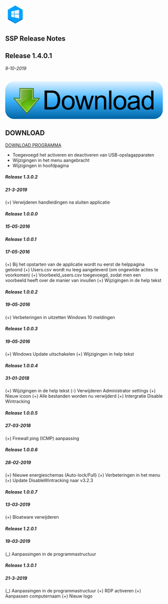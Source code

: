 ![Logo](assets/SSP_64x64.png?raw=true "Logo SSP")
## SSP Release Notes

Release 1.4.0.1
------
###### 9-10-2019

<a href="https://github.com/jebr/System-Setup-Program-SSP/releases" Download>
  <img src="assets/download.png" alt="Download programma">
</a>


## DOWNLOAD
[DOWNLOAD PROGRAMMA](https://github.com/jebr/SSP/releases/)

- Toegevoegd het activeren en deactiveren van USB-opslagapparaten
- Wijzigingen in het menu aangebracht
- Wijzigingen in hoofdpagina


##### Release 1.3.0.2 #####
##### 21-3-2019  #####
(+) Verwijderen handleidingen na sluiten applicatie



##### Release 1.0.0.0 #####
##### 15-05-2016 #####

##### Release 1.0.0.1 #####
##### 17-05-2016 #####
(+) Bij het opstarten van de applicatie wordt nu eerst de helppagina getoond
(+) Users.csv wordt nu leeg aangeleverd (om ongewilde acties te voorkomen)
(+) Voorbeeld_users.csv toegevoegd, zodat men een voorbeeld heeft over de manier van invullen
(+) Wijzigingen in de help tekst


##### Release 1.0.0.2 #####
##### 19-05-2016 #####
(+) Verbeteringen in uitzetten Windows 10 meldingen


##### Release 1.0.0.3 #####
##### 19-05-2016 #####
(+) Windows Update uitschakelen
(+) Wijzigingen in help tekst


##### Release 1.0.0.4 #####
##### 31-01-2018 #####
(+) Wijzigingen in de help tekst
(-) Verwijderen Administrator settings
(+) Nieuw icoon
(+) Alle bestanden worden nu verwijderd
(+) Intergratie Disable Wintracking

##### Release 1.0.0.5 #####
##### 27-03-2018 #####
(+) Firewall ping (ICMP) aanpassing

##### Release 1.0.0.6 #####
##### 28-02-2019 #####
(+) Nieuwe energieschemas (Auto-lock/Full)
(+) Verbeteringen in het menu
(+) Update DisableWintracking naar v3.2.3

##### Release 1.0.0.7 #####
##### 13-03-2019 #####
(+) Bloatware verwijderen

##### Release 1.2.0.1 #####
##### 19-03-2019 #####
(_) Aanpassingen in de programmastructuur

##### Release 1.3.0.1 #####
##### 21-3-2019  #####
(_) Aanpassingen in de programmastructuur
(+) RDP activeren
(+) Aanpassen computernaam
(+) Nieuw logo



